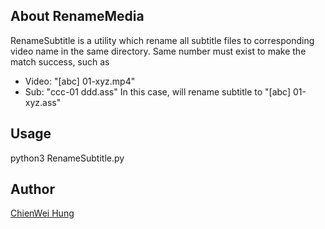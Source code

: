 ## About RenameMedia
RenameSubtitle is a utility which rename all subtitle files to corresponding video name in the same directory.
Same number must exist to make the match success, such as
- Video: "[abc] 01-xyz.mp4"
- Sub: "ccc-01 ddd.ass"
In this case, will rename subtitle to "[abc] 01-xyz.ass"


## Usage
python3 RenameSubtitle.py <Directory which contains both video and subtitle files>


## Author
[ChienWei Hung](https://www.linkedin.com/profile/view?id=351402223)
